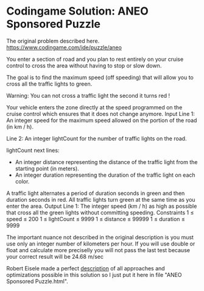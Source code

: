 ﻿# Codingame Solution: ANEO Sponsored Puzzle

The original problem described here.
https://www.codingame.com/ide/puzzle/aneo

You enter a section of road and you plan to rest entirely on your cruise control to cross the area without having to stop or slow down.

The goal is to find the maximum speed (off speeding) that will allow you to cross all the traffic lights to green.

Warning: You can not cross a traffic light the second it turns red !

Your vehicle enters the zone directly at the speed programmed on the cruise control which ensures that it does not change anymore.
Input
Line 1: An integer speed for the maximum speed allowed on the portion of the road (in km / h).

Line 2: An integer lightCount for the number of traffic lights on the road.

lightCount next lines: 
- An integer distance representing the distance of the traffic light from the starting point (in meters).
- An integer duration representing the duration of the traffic light on each color.

A traffic light alternates a period of duration seconds in green and then duration seconds in red.
All traffic lights turn green at the same time as you enter the area.
Output
Line 1: The integer speed (km / h) as high as possible that cross all the green lights without committing speeding.
Constraints
1 ≤ speed ≤ 200
1 ≤ lightCount ≤ 9999
1 ≤ distance ≤ 99999
1 ≤ duration ≤ 9999

The important nuance not described in the original description is you must use only an integer number of kilometers per hour. 
If you will use double or float and calculate more preciselly you will not pass the last test because your correct result will be 24.68 m/sec

Robert Eisele made a perfect [description](https://www.xarg.org/puzzle/codingame/aneo-sponsored-puzzle/) of all approaches and optimizations possible in this solution so I just put it here in file "ANEO Sponsored Puzzle.html".

